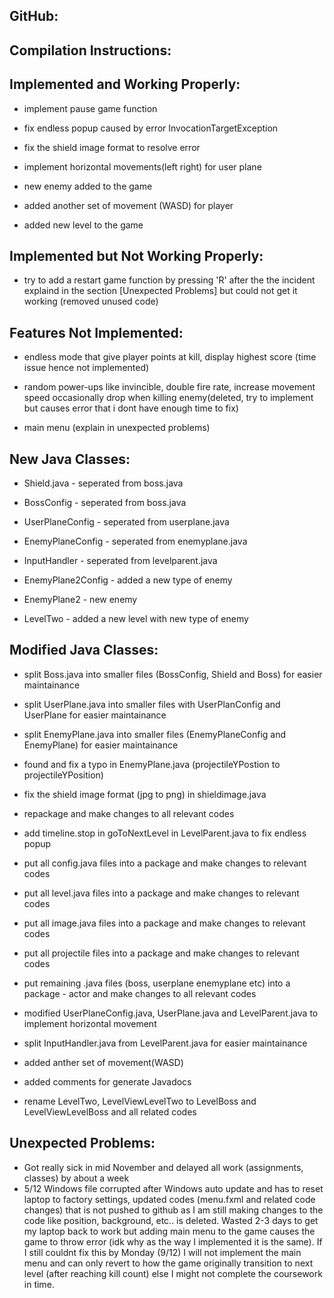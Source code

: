 ## GitHub: 

## Compilation Instructions: 

## Implemented and Working Properly: 

  - implement pause game function

  - fix endless popup caused by error InvocationTargetException

  - fix the shield image format to resolve error

  - implement horizontal movements(left right) for user plane

  - new enemy added to the game
  
  - added another set of movement (WASD) for player
  
  - added new level to the game

## Implemented but Not Working Properly: 
  
  - try to add a restart game function by pressing 'R' after the the incident explaind in the section [Unexpected Problems] but could not get it working (removed unused code)

## Features Not Implemented: 

  - endless mode that give player points at kill, display highest score (time issue hence not implemented)

  - random power-ups like invincible, double fire rate, increase movement speed occasionally drop when killing enemy(deleted, try to implement but causes error that i dont have enough time to fix)

  - main menu (explain in unexpected problems)

## New Java Classes: 

  - Shield.java - seperated from boss.java

  - BossConfig - seperated from boss.java

  - UserPlaneConfig - seperated from userplane.java

  - EnemyPlaneConfig - seperated from enemyplane.java

  - InputHandler - seperated from levelparent.java

  - EnemyPlane2Config - added a new type of enemy

  - EnemyPlane2 - new enemy
  
  - LevelTwo - added a new level with new type of enemy

## Modified Java Classes: 

  - split Boss.java into smaller files (BossConfig, Shield and Boss) for easier maintainance
  
  - split UserPlane.java into smaller files with UserPlanConfig and UserPlane for easier maintainance

  -  split EnemyPlane.java into smaller files (EnemyPlaneConfig and EnemyPlane) for easier maintainance
  
  - found and fix a typo in EnemyPlane.java (projectileYPostion to projectileYPosition)
  
  - fix the shield image format (jpg to png) in shieldimage.java

  - repackage and make changes to all relevant codes
  
  - add timeline.stop in goToNextLevel in LevelParent.java to fix endless popup

  - put all config.java files into a package and make changes to relevant codes

  - put all level.java files into a package and make changes to relevant codes

  - put all image.java files into a package and make changes to relevant codes
  
  - put all projectile files into a package and make changes to relevant codes
  
  - put remaining .java files (boss, userplane enemyplane etc) into a package - actor and make changes to all relevant codes

  - modified UserPlaneConfig.java, UserPlane.java and LevelParent.java to implement horizontal movement

  - split InputHandler.java from LevelParent.java for easier maintainance
  
  - added anther set of movement(WASD) 

  - added comments for generate Javadocs
  
  - rename LevelTwo, LevelViewLevelTwo to LevelBoss and LevelViewLevelBoss and all related codes

## Unexpected Problems: 
  - Got really sick in mid November and delayed all work (assignments, classes) by about a week
  - 5/12 
Windows file corrupted after Windows auto update and has to reset laptop to factory settings, updated codes (menu.fxml and related code changes) that is not pushed to github as I am still making changes to the code like position, background, etc.. is deleted. Wasted 2-3 days to get my laptop back to work but adding main menu to the game causes the game to throw error (idk why as the way I implemented it is the same). If I still couldnt fix this by Monday (9/12) I will not implement the main menu and can only revert to how the game originally transition to next level (after reaching kill count) else I might not complete the coursework in time.
